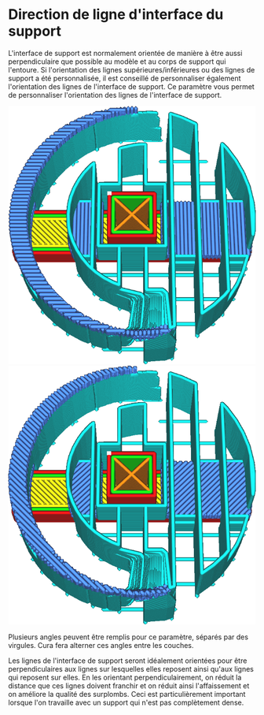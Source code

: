 Direction de ligne d'interface du support
====
L'interface de support est normalement orientée de manière à être aussi perpendiculaire que possible au modèle et au corps de support qui l'entoure. Si l'orientation des lignes supérieures/inférieures ou des lignes de support a été personnalisée, il est conseillé de personnaliser également l'orientation des lignes de l'interface de support. Ce paramètre vous permet de personnaliser l'orientation des lignes de l'interface de support.

![Angles à 0° et 90°](../../../articles/images/support_interface_angles_0.png)
![Angles à 45° et 135°](../../../articles/images/support_interface_angles_45.png)

Plusieurs angles peuvent être remplis pour ce paramètre, séparés par des virgules. Cura fera alterner ces angles entre les couches.

Les lignes de l'interface de support seront idéalement orientées pour être perpendiculaires aux lignes sur lesquelles elles reposent ainsi qu'aux lignes qui reposent sur elles. En les orientant perpendiculairement, on réduit la distance que ces lignes doivent franchir et on réduit ainsi l'affaissement et on améliore la qualité des surplombs. Ceci est particulièrement important lorsque l'on travaille avec un support qui n'est pas complètement dense.
